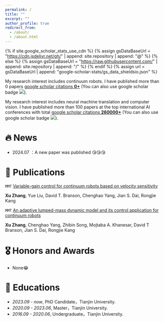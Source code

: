 ```yaml
---
permalink: /
title: ""
excerpt: ""
author_profile: true
redirect_from: 
  - /about/
  - /about.html
---
```


{% if site.google_scholar_stats_use_cdn %}
{% assign gsDataBaseUrl = "https://cdn.jsdelivr.net/gh/" | append: site.repository | append: "@" %}
{% else %}
{% assign gsDataBaseUrl = "https://raw.githubusercontent.com/" | append: site.repository | append: "/" %}
{% endif %}
{% assign url = gsDataBaseUrl | append: "google-scholar-stats/gs_data_shieldsio.json" %}

<span class='anchor' id='about-me'></span>

My research interest includes continuum robots. I have published more than 0 papers <a href='https://scholar.google.com/citations?user=oEPuCTIAAAAJ'>google scholar citations <strong><span id='total_cit'>0+</span></strong></a> (You can also use google scholar badge <a href='https://scholar.google.com/citations?user=oEPuCTIAAAAJ'><img src="https://img.shields.io/endpoint?url={{ url | url_encode }}&logo=Google%20Scholar&labelColor=f6f6f6&color=9cf&style=flat&label=citations"></a>).

My research interest includes neural machine translation and computer vision. I have published more than 100 papers at the top international AI conferences with total <a href='https://scholar.google.com/citations?user=oEPuCTIAAAAJ'>google scholar citations <strong><span id='total_cit'>260000+</span></strong></a> (You can also use google scholar badge <a href='https://scholar.google.com/citations?user=oEPuCTIAAAAJ'><img src="https://img.shields.io/endpoint?url={{ url | url_encode }}&logo=Google%20Scholar&labelColor=f6f6f6&color=9cf&style=flat&label=citations"></a>).

# 🔥 News
- 2024.07 ：A new paper was published 😘😘😘

# 📝 Publications 

<div class='paper-box-text' markdown="1">

`MMT` [Variable-gain control for continuum robots based on velocity sensitivity](10.1016/j.mechmachtheory.2021.104618)

**Xu Zhang**, Yue Liu, David T. Branson, Chenghao Yang, Jian S. Dai, Rongjie Kang

`MMT` [An adaptive lumped-mass dynamic model and its control application for continuum robots](10.1016/j.mechmachtheory.2024.105736)

**Xu Zhang**, Chenghao Yang, Zhibin Song, Mojtaba A. Khanesar, David T Branson, Jian S. Dai, Rongjie Kang
</div>


# 🎖 Honors and Awards
- None😂

# 📖 Educations
- *2023.09 - now*, PhD Candidate，Tianjin University.
- *2020.09 - 2023.06*, Master，Tianjin University. 
- *2016.09 - 2020.06*, Undergraduate，Tianjin University. 
